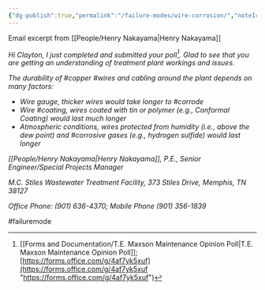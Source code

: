 ```yaml
---
{"dg-publish":true,"permalink":"/failure-modes/wire-corrosion/","noteIcon":"","created":"2025-01-08T08:56:45.472-06:00"}
---
```


Email excerpt from [[People/Henry Nakayama\|Henry Nakayama]]

*Hi Clayton, I just completed and submitted your poll[^1]. Glad to see that you are getting an understanding of treatment plant workings and issues.*

*The durability of #copper #wires and cabling around the plant depends on many factors:*

- *Wire gauge, thicker wires would take longer to #corrode*
- *Wire #coating, wires coated with tin or polymer (e.g., Conformal Coating) would last much longer*
- *Atmospheric conditions, wires protected from humidity (i.e., above the dew point) and #corrosive gases (e.g., hydrogen sulfide) would last longer*

*[[People/Henry Nakayama\|Henry Nakayama]], P.E., Senior Engineer/Special Projects Manager*

*M.C. Stiles Wastewater Treatment Facility, 373 Stiles Drive, Memphis, TN 38127*

*Office Phone: (901) 636-4370; Mobile Phone (901) 356-1839*

[^1]:[[Forms and Documentation/T.E. Maxson Maintenance Opinion Poll\|T.E. Maxson Maintenance Opinion Poll]];  [https://forms.office.com/g/4af7yk5xuf](https://forms.office.com/g/4af7yk5xuf "https://forms.office.com/g/4af7yk5xuf")

#failuremode

